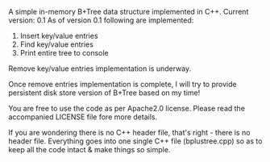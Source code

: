 A simple in-memory B+Tree data structure implemented in C++.
Current version: 0.1
As of version 0.1 following are implemented:
  1) Insert key/value entries
  2) Find key/value entries
  3) Print entire tree to console

Remove key/value entries implementation is underway.

Once remove entries implementation is complete, I will try to provide persistent disk store
version of B+Tree based on my time!

You are free to use the code as per Apache2.0 license. Please read the accompanied LICENSE file fore more details.

If you are wondering there is no C++ header file, that's right - there is no header file. Everything goes into one single C++ file (bplustree.cpp) so as to keep all the code intact & make things so simple.

